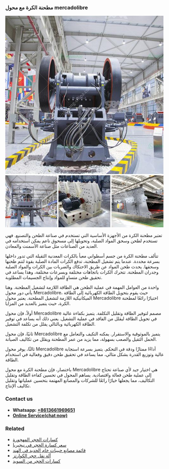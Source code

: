 <h3>مطحنة الكرة مع محول mercadolibre</h3><img src='1701854062.jpg' alt=''><p>تعتبر مطحنة الكرة من الأجهزة الأساسية التي تستخدم في صناعة الطحن والتصنيع. فهي تستخدم لطحن وسحق المواد الصلبة، وتحويلها إلى مسحوق ناعم يمكن استخدامه في العديد من الصناعات مثل صناعة الأسمنت والمعادن.</p><p>تتألف مطحنة الكرة من جسم أسطواني معبأ بالكرات المعدنية الثقيلة التي تدور داخلها بسرعة محددة. عندما يتم تشغيل المطحنة، تدفع الكرات المادة الصلبة بقوة لتتم طحنها وسحقها. يحدث طحن المواد عن طريق الاحتكاك والضربات بين الكرات والمواد الصلبة وجدران المطحنة. تتحرك الكرات باتجاهات مختلفة وبسرعات مختلفة، وهذا يساعد في تحقيق طحن متساوٍ للمواد وإنتاج الجسيمات المطلوبة.</p><p>واحدة من العوامل المهمة في عملية الطحن هي الطاقة اللازمة لتشغيل المطحنة. وهنا يأتي دور محول Mercadolibre، حيث يقوم بتحويل الطاقة الكهربائية إلى الطاقة الميكانيكية اللازمة لتشغيل المطحنة. يعتبر محول Mercadolibre اختيارًا رائعًا لمطحنة الكرة، حيث يتميز بالعديد من المزايا.</p><p>أولاً، فإن محول Mercadolibre مصمم لتوفير الطاقة وتقليل التكلفة. يتميز بكفاءة عالية في تحويل الطاقة ليقلل من الفاقد في عملية التشغيل. يعني ذلك أنه يساعد في توفير الطاقة الكهربائية وبالتالي يقلل من تكلفة التشغيل.</p><p>ثانيًا، فإن محول Mercadolibre يتميز بالموثوقية والاستقرار. يمكنه التكيف والتعامل مع الحمل الثقيل والصعب بسهولة، مما يزيد من عمر المطحنة ويقلل من تكاليف الصيانة.</p><p>ثالثًا، يوفر محول Mercadolibre أداءًا ممتازًا ودقة في التحكم. يتميز بسرعة استجابة عالية وتوزيع القدرة بشكل مثالي، مما يساعد في تحقيق طحن دقيق وفعالية في استخدام الطاقة.</p><p>باختصار، فإن مطحنة الكرة مع محول Mercadolibre هي اختيار جيد لأي صناعة تحتاج إلى عملية طحن فعالة واقتصادية. يساهم المحول في تحسين كفاءة الطاقة وتقليل التكاليف، مما يجعلها خيارًا رائعًا للشركات والمصانع المهتمة بتحسين عملياتها وتقليل تكاليف الإنتاج.</p><h3>Contact us</h3><ul><li><strong>Whatsapp:&nbsp;<a href="https://wa.me/8613661969651">+8613661969651</a></strong></li><li><a href="https://swt.shibang-china.com/?git&amp;zhl&amp;مطحنة الكرة مع محول mercadolibre"><strong>Online Service(chat now)</strong></a></li></ul><h3>Related</h3><ul><li><a href='كسارات الحجر المهجورة.md'>كسارات الحجر المهجورة</a></li><li><a href='سعر كسارة الحجر في نيجيريا.md'>سعر كسارة الحجر في نيجيريا</a></li><li><a href='قائمة مصانع حبيبات خام الحديد في الهند.md'>قائمة مصانع حبيبات خام الحديد في الهند</a></li><li><a href='آلة نقل حجر الكوارتز.md'>آلة نقل حجر الكوارتز</a></li><li><a href='كسارات الحجر من السويد.md'>كسارات الحجر من السويد</a></li></ul>